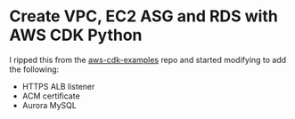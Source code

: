 # Create VPC, EC2 ASG and RDS with AWS CDK Python

I ripped this from the
[aws-cdk-examples](https://github.com/aws-samples/aws-cdk-examples) repo and started modifying to add the
following:
* HTTPS ALB listener
* ACM certificate
* Aurora MySQL

